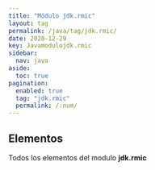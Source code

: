 ```yaml
---
title: "Módulo jdk.rmic"
layout: tag
permalink: /java/tag/jdk.rmic/
date: 2020-12-29
key: Javamodulojdk.rmic
sidebar: 
  nav: java
aside: 
  toc: true
pagination: 
  enabled: true
  tag: "jdk.rmic"
  permalink: /:num/
---
```


<h2>Elementos</h2>
Todos los elementos del modulo <strong>jdk.rmic</strong>
